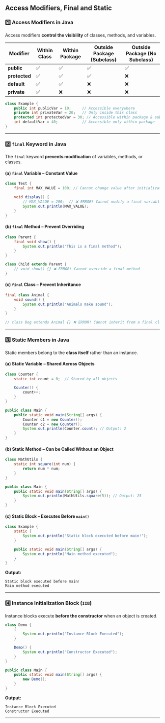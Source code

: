 ## **Access Modifiers, Final and Static**  

### **1️⃣ Access Modifiers in Java**  
Access modifiers **control the visibility** of classes, methods, and variables.  

| Modifier  | Within Class | Within Package | Outside Package (Subclass) | Outside Package (No Subclass) |
|-----------|-------------|---------------|----------------------|----------------------|
| **public**    | ✅ | ✅ | ✅ | ✅ |
| **protected** | ✅ | ✅ | ✅ | ❌ |
| **default**   | ✅ | ✅ | ❌ | ❌ |
| **private**   | ✅ | ❌ | ❌ | ❌ |

```java
class Example {
    public int publicVar = 10;     // Accessible everywhere
    private int privateVar = 20;   // Only inside this class
    protected int protectedVar = 30; // Accessible within package & subclasses
    int defaultVar = 40;           // Accessible only within package
}
```

---

### **2️⃣ `final` Keyword in Java**  
The `final` keyword **prevents modification** of variables, methods, or classes.  

#### **(a) `final` Variable – Constant Value**  
```java
class Test {
    final int MAX_VALUE = 100; // Cannot change value after initialization

    void display() {
        // MAX_VALUE = 200;  // ❌ ERROR! Cannot modify a final variable
        System.out.println(MAX_VALUE);
    }
}
```

#### **(b) `final` Method – Prevent Overriding**  
```java
class Parent {
    final void show() {
        System.out.println("This is a final method");
    }
}

class Child extends Parent {
    // void show() {} ❌ ERROR! Cannot override a final method
}
```

#### **(c) `final` Class – Prevent Inheritance**  
```java
final class Animal {
    void sound() {
        System.out.println("Animals make sound");
    }
}

// class Dog extends Animal {} ❌ ERROR! Cannot inherit from a final class
```

---

### **3️⃣ Static Members in Java**  
Static members belong to the **class itself** rather than an instance.

#### **(a) Static Variable – Shared Across Objects**  
```java
class Counter {
    static int count = 0;  // Shared by all objects

    Counter() {
        count++;
    }
}

public class Main {
    public static void main(String[] args) {
        Counter c1 = new Counter();
        Counter c2 = new Counter();
        System.out.println(Counter.count); // Output: 2
    }
}
```

#### **(b) Static Method – Can be Called Without an Object**  
```java
class MathUtils {
    static int square(int num) {
        return num * num;
    }
}

public class Main {
    public static void main(String[] args) {
        System.out.println(MathUtils.square(5)); // Output: 25
    }
}
```

#### **(c) Static Block – Executes Before `main()`**  
```java
class Example {
    static {
        System.out.println("Static block executed before main!");
    }

    public static void main(String[] args) {
        System.out.println("Main method executed");
    }
}
```
**Output:**  
```
Static block executed before main!  
Main method executed  
```

---

### **4️⃣ Instance Initialization Block (`IIB`)**  
Instance blocks execute **before the constructor** when an object is created.

```java
class Demo {
    {
        System.out.println("Instance Block Executed");
    }

    Demo() {
        System.out.println("Constructor Executed");
    }
}

public class Main {
    public static void main(String[] args) {
        new Demo();
    }
}
```
**Output:**  
```
Instance Block Executed  
Constructor Executed  
```

---